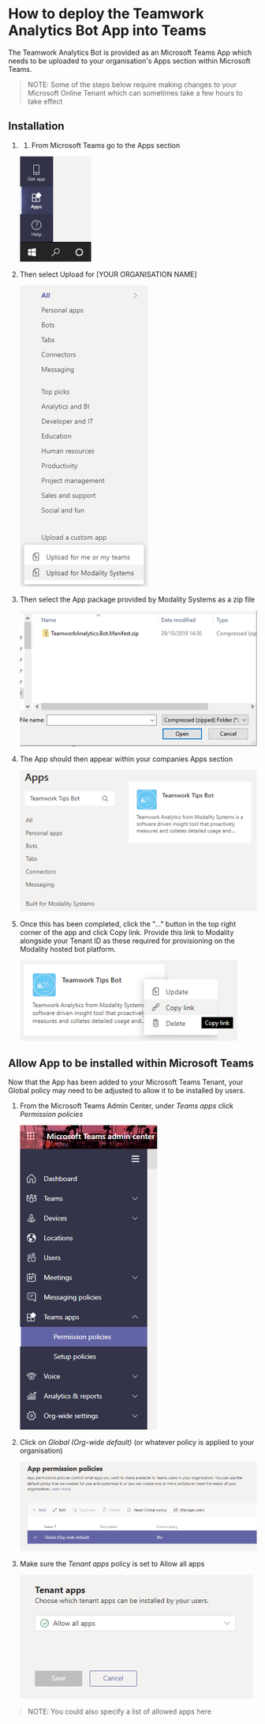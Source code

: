 # How to deploy the Teamwork Analytics Bot App into Teams

The Teamwork Analytics Bot is provided as an Microsoft Teams App which needs to be uploaded to your organisation's Apps section within Microsoft Teams.

> NOTE: Some of the steps below require making changes to your Microsoft Online Tenant which can sometimes take a few hours to take effect

## Installation

1. 1.	From Microsoft Teams go to the Apps section
   
   ![Screenshot](images/bots/teams-apps.png)
   
2. Then select Upload for [YOUR ORGANISATION NAME]
   
   ![Screenshot](images/bots/apps-upload.png)
   
3. Then select the App package provided by Modality Systems as a zip file
   
   ![Screenshot](images/bots/upload-open.png)

4. The App should then appear within your companies Apps section
   
   ![Screenshot](images/bots/app-deployed.png)
   
5. Once this has been completed, click the "..." button in the top right corner of the app and click Copy link. Provide this link to Modality alongside your Tenant ID as these required for provisioning on the Modality hosted bot platform.
   
   ![Screenshot](images/bots/app-copy-link.png)
   
## Allow App to be installed within Microsoft Teams

Now that the App has been added to your Microsoft Teams Tenant, your Global policy may need to be adjusted to allow it to be installed by users.

1. From the Microsoft Teams Admin Center, under *Teams apps* click *Permission policies*

   ![Screenshot](images/bots/admin-perm-pols.png)
    
2. Click on *Global (Org-wide default)* (or whatever policy is applied to your organisation)

   ![Screenshot](images/bots/app-perm-pols.png)

3. Make sure the *Tenant apps* policy is set to Allow all apps

   ![Screenshot](images/bots/tenant-apps.png)

> NOTE: You could also specify a list of allowed apps here 
